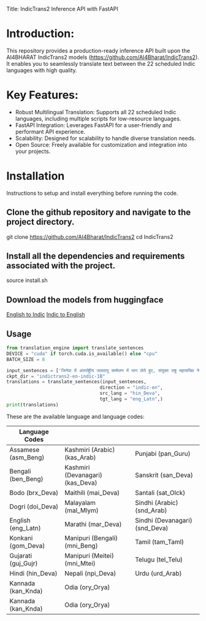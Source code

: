 Title: IndicTrans2 Inference API with FastAPI

# Introduction:

This repository provides a production-ready inference API built upon the AI4BHARAT IndicTrans2 models (https://github.com/AI4Bharat/IndicTrans2). It enables you to seamlessly translate text between the 22 scheduled Indic languages with high quality.

# Key Features:

* Robust Multilingual Translation: Supports all 22 scheduled Indic languages, including multiple scripts for low-resource languages.
* FastAPI Integration: Leverages FastAPI for a user-friendly and performant API experience.
* Scalability: Designed for scalability to handle diverse translation needs.
* Open Source: Freely available for customization and integration into your projects.

# Installation
Instructions to setup and install everything before running the code.

## Clone the github repository and navigate to the project directory.
git clone https://github.com/AI4Bharat/IndicTrans2
cd IndicTrans2

## Install all the dependencies and requirements associated with the project.
source install.sh

## Download the models from huggingface
[English to Indic](https://huggingface.co/ai4bharat/indictrans2-en-indic-1B)
[Indic to English](https://huggingface.co/ai4bharat/indictrans2-indic-en-1B)

## Usage

```python
from translation_engine import translate_sentences
DEVICE = "cuda" if torch.cuda.is_available() else "cpu"
BATCH_SIZE = 8

input_sentences = ['जिनेवा में अंतर्राष्ट्रीय जलवायु सम्मेलन में भाग लेते हुए, संयुक्त राष्ट्र महासचिव ने सतत ऊर्जा समाधान विकसित करने और जीवाश्म ईंधन से दूर जाने के लिए वैश्विक सहयोग की तत्काल आवश्यकता पर जोर दिया, इस बात पर प्रकाश डालते हुए कि इस जटिल चुनौती से निपटने और सभी के लिए एक स्वच्छ भविष्य सुनिश्चित करने के लिए अनुसंधान और ज्ञान-साझाकरण पर अंतर्राष्ट्रीय सहयोग महत्वपूर्ण है।']
ckpt_dir = "indictrans2-en-indic-1B"
translations = translate_sentences(input_sentences,
                                  direction = "indic-en",
                                  src_lang = "hin_Deva",
                                  tgt_lang = "eng_Latn",)
print(translations)
```

These are the available language and language codes:

| Language Codes      |                                  |                                |
|---------------------|----------------------------------|--------------------------------|
| Assamese (asm_Beng) | Kashmiri (Arabic) (kas_Arab)     | Punjabi (pan_Guru)             |
| Bengali (ben_Beng)  | Kashmiri (Devanagari) (kas_Deva) | Sanskrit (san_Deva)            |
| Bodo (brx_Deva)     | Maithili (mai_Deva)              | Santali (sat_Olck)             |
| Dogri (doi_Deva)    | Malayalam (mal_Mlym)             | Sindhi (Arabic) (snd_Arab)     |
| English (eng_Latn)  | Marathi (mar_Deva)               | Sindhi (Devanagari) (snd_Deva) |
| Konkani (gom_Deva)  | Manipuri (Bengali) (mni_Beng)    | Tamil (tam_Taml)               |
| Gujarati (guj_Gujr) | Manipuri (Meitei) (mni_Mtei)     | Telugu (tel_Telu)              |
| Hindi (hin_Deva)    | Nepali (npi_Deva)                | Urdu (urd_Arab)                |
| Kannada (kan_Knda)  | Odia (ory_Orya)                  |                                |
| Kannada (kan_Knda)  | Odia (ory_Orya)                  |                                |
